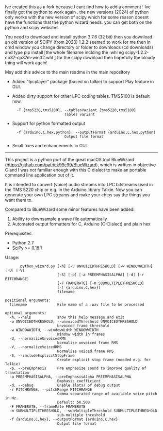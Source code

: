 ###
Ive created this as a fork because I cant find how to add a comment ! 
Ive finally got the python to work again . the new versions (2024)  of python only works with the new version of scipy which for 
some reason doesnt have the functions that the python wizard needs.
you can get both on the python and scipy websites

You need to download and install   python 3.7.6 (32 bit) 
then you download an old version of SCIPY  (from 2020) 1.2.2 seemed to work for me
then in cmd window you change directory or folder to downloads (cd downloads) and type 
pip install [the whole filename inclding the .whl eg  scipy-1.2.2-cp37-cp37m-win32.whl ] for the scipy download 
then hopefully the bloody thing will work again! 

May add this advice to the main readme in the main repository 












- Added "lpcplayer" package (based on talkie) to support Play feature in GUI. 

- Added dirty support for other LPC coding tables. TMS5100 is default now.
  ```
    -T {tms5220,tms5100}, --tablesVariant {tms5220,tms5100}
                          Tables variant
  ```                        

- Support for python formatted output
  ```
    -f {arduino,C,hex,python}, --outputFormat {arduino,C,hex,python}
                          Output file format
  ```
- Small fixes and enhancements in GUI



------
This project is a python port of the great macOS tool BlueWizard (https://github.com/patrick99e99/BlueWizard), which is written in objective C and I was not familiar enough with this C dialect to make an portable command line application out of it.

It is intended to convert (voice) audio streams into LPC bitstreams used in the TMS 5220 chip or e.g. in the Arduino library Talkie. Now you can generate your own LPC streams and make your chips say the things you want them to.

Compared to BlueWizard some minor features have been added:
1. Ability to downsample a wave file automatically
2. Automated output formatters for C, Arduino (C-Dialect) and plain hex

Prerequisites:
- Python 2.7
- SciPy >= 0.18.1

Usage: 
```
       python_wizard.py [-h] [-u UNVOICEDTHRESHOLD] [-w WINDOWWIDTH] [-U] [-V]
                        [-S] [-p] [-a PREEMPHASISALPHA] [-d] [-r PITCHRANGE]
                        [-F FRAMERATE] [-m SUBMULTIPLETHRESHOLD]
                        [-f {arduino,C,hex}]
                        filename

positional arguments:
  filename              File name of a .wav file to be processed

optional arguments:
  -h, --help            show this help message and exit
  -u UNVOICEDTHRESHOLD, --unvoicedThreshold UNVOICEDTHRESHOLD
                        Unvoiced frame threshold
  -w WINDOWWIDTH, --windowWidth WINDOWWIDTH
                        Window width in frames
  -U, --normalizeUnvoicedRMS
                        Normalize unvoiced frame RMS
  -V, --normalizeVoicedRMS
                        Normalize voiced frame RMS
  -S, --includeExplicitStopFrame
                        Create explicit stop frame (needed e.g. for Talkie)
  -p, --preEmphasis     Pre emphasize sound to improve quality of translation
  -a PREEMPHASISALPHA, --preEmphasisAlpha PREEMPHASISALPHA
                        Emphasis coefficient
  -d, --debug           Enable (lots) of debug output
  -r PITCHRANGE, --pitchRange PITCHRANGE
                        Comma separated range of available voice pitch in Hz.
                        Default: 50,500
  -F FRAMERATE, --frameRate FRAMERATE
  -m SUBMULTIPLETHRESHOLD, --subMultipleThreshold SUBMULTIPLETHRESHOLD
                        sub-multiple threshold
  -f {arduino,C,hex}, --outputFormat {arduino,C,hex}
                        Output file format
```

